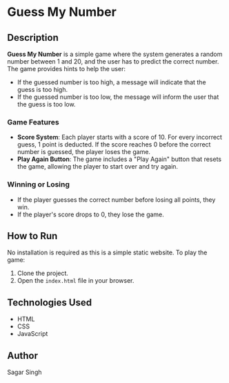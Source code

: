 # Guess My Number

## Description
**Guess My Number** is a simple game where the system generates a random number between 1 and 20, and the user has to predict the correct number. The game provides hints to help the user:

- If the guessed number is too high, a message will indicate that the guess is too high.
- If the guessed number is too low, the message will inform the user that the guess is too low.

### Game Features
- **Score System**: Each player starts with a score of 10. For every incorrect guess, 1 point is deducted. If the score reaches 0 before the correct number is guessed, the player loses the game.
- **Play Again Button**: The game includes a "Play Again" button that resets the game, allowing the player to start over and try again.

### Winning or Losing
- If the player guesses the correct number before losing all points, they win.
- If the player's score drops to 0, they lose the game.

## How to Run
No installation is required as this is a simple static website. To play the game:
1. Clone the project.
2. Open the `index.html` file in your browser.

## Technologies Used
- HTML
- CSS
- JavaScript

## Author
Sagar Singh
